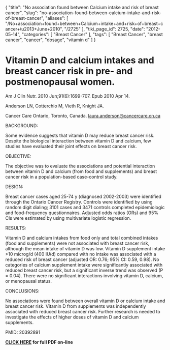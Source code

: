 {
    "title": "No association found between Calcium intake and risk of breast cancer",
    "slug": "no-association-found-between-calcium-intake-and-risk-of-breast-cancer",
    "aliases": [
        "/No+association+found+between+Calcium+intake+and+risk+of+breast+cancer+\u2013+June+2010",
        "/2725"
    ],
    "tiki_page_id": 2725,
    "date": "2012-05-14",
    "categories": [
        "Breast Cancer"
    ],
    "tags": [
        "Breast Cancer",
        "breast cancer",
        "cancer",
        "dosage",
        "vitamin d"
    ]
}


# Vitamin D and calcium intakes and breast cancer risk in pre- and postmenopausal women.

Am J Clin Nutr. 2010 Jun;91(6):1699-707. Epub 2010 Apr 14.

Anderson LN, Cotterchio M, Vieth R, Knight JA.

Cancer Care Ontario, Toronto, Canada. laura.anderson@cancercare.on.ca 

BACKGROUND:

Some evidence suggests that vitamin D may reduce breast cancer risk. Despite the biological interaction between vitamin D and calcium, few studies have evaluated their joint effects on breast cancer risk.

OBJECTIVE:

The objective was to evaluate the associations and potential interaction between vitamin D and calcium (from food and supplements) and breast cancer risk in a population-based case-control study.

DESIGN:

Breast cancer cases aged 25-74 y (diagnosed 2002-2003) were identified through the Ontario Cancer Registry. Controls were identified by using random digit dialing; 3101 cases and 3471 controls completed epidemiologic and food-frequency questionnaires. Adjusted odds ratios (ORs) and 95% CIs were estimated by using multivariate logistic regression.

RESULTS:

Vitamin D and calcium intakes from food only and total combined intakes (food and supplements) were not associated with breast cancer risk, although the mean intake of vitamin D was low. Vitamin D supplement intake >10 microg/d (400 IU/d) compared with no intake was associated with a reduced risk of breast cancer (adjusted OR: 0.76; 95% CI: 0.59, 0.98). No categories of calcium supplement intake were significantly associated with reduced breast cancer risk, but a significant inverse trend was observed (P = 0.04). There were no significant interactions involving vitamin D, calcium, or menopausal status.

CONCLUSIONS:

No associations were found between overall vitamin D or calcium intake and breast cancer risk. Vitamin D from supplements was independently associated with reduced breast cancer risk. Further research is needed to investigate the effects of higher doses of vitamin D and calcium supplements.

PMID: 20392891

 **[CLICK HERE](http://www.ajcn.org/content/91/6/1699.long) for full PDF on-line**
